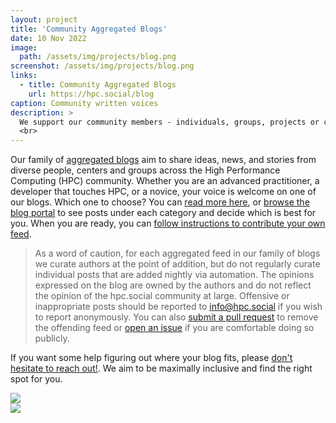 ```yaml
---
layout: project
title: 'Community Aggregated Blogs'
date: 10 Nov 2022
image: 
  path: /assets/img/projects/blog.png
screenshot: /assets/img/projects/blog.png
links:
  - title: Community Aggregated Blogs
    url: https://hpc.social/blog
caption: Community written voices
description: >
  We support our community members - individuals, groups, projects or centers - that share their experiences in written form!
  <br>
---
```


Our family of <a href="https://hpc.social/blog" target="_blank">aggregated blogs</a>
aim to share ideas, news, and stories from diverse people, centers and groups across the High Performance Computing (HPC) community.
Whether you are an advanced practitioner, a developer that touches HPC, or a novice, your voice is welcome on one of our blogs. Which one to choose? You can <a href="https://github.com/hpc-social/blog" target="_blank">read more here</a>, or <a href="https://hpc.social/blog/" target="_blank">browse the blog portal</a> to see posts under each category and decide which is best for you. When you are ready, you can <a href="https://github.com/hpc-social/blog" target="_blank">follow instructions to contribute your own feed</a>.

> As a word of caution, for each aggregated feed in our family of blogs we curate authors at the point of addition, but do not regularly curate individual posts that are added nightly via automation. The opinions expressed on the blog are owned by the authors and do not reflect the opinion of the hpc.social community at large. Offensive or inappropriate posts should be reported to <a href="mailto:info@hpc.social">info@hpc.social</a> if you wish to report anonymously. You can also <a href="https://github.com/hpc-social/blog" target="_blank">submit a pull request</a> to remove the offending feed or <a href="https://github.com/hpc-social/blog" target="_blank">open an issue</a> if you are comfortable doing so publicly.


If you want some help figuring out where your blog fits, please <a href="https://github.com/hpc-social/blog/issues" target="_blank">don't hesitate to reach out!</a>. We aim to be maximally inclusive and find the right spot for you.

<div class="container">
  <div class="row">
    <div class="col-md-6">
    <a href="https://hpc.social/personal-blog/" target="_blank"><img src="{{ site.url }}{{ site.baseurl }}/assets/img/projects/personal-blog.png"></a>
    </div>
    <div class="col-md-6">
   <a href="https://hpc.social/community-blog/" target="_blank"><img src="{{ site.url }}{{ site.baseurl }}/assets/img/projects/community-blog.png"></a>
    </div>
  </div>
</div>
